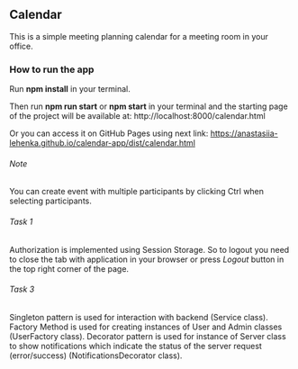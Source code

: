 ## **Calendar**

This is a simple meeting planning calendar for a meeting room in your office.

### **How to run the app**

Run **npm install** in your terminal.

Then run **npm run start** or **npm start** in your terminal and the starting page of the project will be available at: http://localhost:8000/calendar.html

Or you can access it on GitHub Pages using next link: https://anastasiia-lehenka.github.io/calendar-app/dist/calendar.html

###### Note

You can create event with multiple participants by clicking Ctrl when selecting participants.

###### Task 1

Authorization is implemented using Session Storage. So to logout you need to close the tab with application in your browser or press _Logout_ button in the top right corner of the page.

###### Task 3

Singleton pattern is used for interaction with backend (Service class). Factory Method is used for creating instances of User and Admin classes (UserFactory class). Decorator pattern is used for instance of Server class to show notifications which indicate the status of the server request (error/success) (NotificationsDecorator class). 